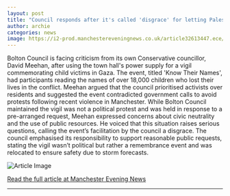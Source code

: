 ```yaml
---
layout: post
title: "Council responds after it's called 'disgrace' for letting Palestine protest use its power supply"
author: archie
categories: news
image: https://i2-prod.manchestereveningnews.co.uk/article32613447.ece/ALTERNATES/s1200/0_Palestine-protest-United-Kingdom-Manchester-protest-police-gaza.jpg
---
```

Bolton Council is facing criticism from its own Conservative councillor, David Meehan, after using the town hall's power supply for a vigil commemorating child victims in Gaza. The event, titled 'Know Their Names', had participants reading the names of over 18,000 children who lost their lives in the conflict. Meehan argued that the council prioritised activists over residents and suggested the event contradicted government calls to avoid protests following recent violence in Manchester. While Bolton Council maintained the vigil was not a political protest and was held in response to a pre-arranged request, Meehan expressed concerns about civic neutrality and the use of public resources. He voiced that this situation raises serious questions, calling the event’s facilitation by the council a disgrace. The council emphasised its responsibility to support reasonable public requests, stating the vigil wasn’t political but rather a remembrance event and was relocated to ensure safety due to storm forecasts.

![Article Image](https://i2-prod.manchestereveningnews.co.uk/article32613447.ece/ALTERNATES/s1200/0_Palestine-protest-United-Kingdom-Manchester-protest-police-gaza.jpg)

[Read the full article at Manchester Evening News](https://www.manchestereveningnews.co.uk/news/greater-manchester-news/council-responds-after-its-called-32623350)

---
